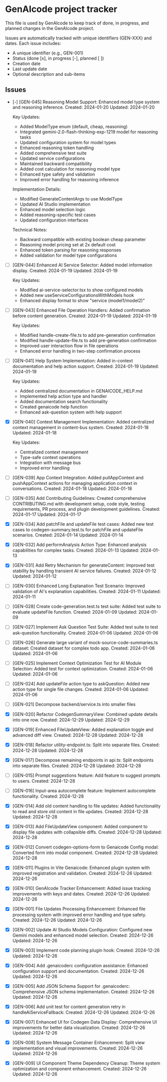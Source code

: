 # GenAIcode project tracker

This file is used by GenAIcode to keep track of done, in progress, and planned changes in the GenAIcode project.

Issues are automatically tracked with unique identifiers (GEN-XXX) and dates. Each issue includes:

- A unique identifier (e.g., GEN-001)
- Status (done [x], in progress [-], planned [ ])
- Creation date
- Last update date
- Optional description and sub-items

## Issues

- [-] [GEN-045] Reasoning Model Support: Enhanced model type system and reasoning inference. Created: 2024-01-20 Updated: 2024-01-20

  Key Updates:

  - Added ModelType enum (default, cheap, reasoning)
  - Integrated gemini-2.0-flash-thinking-exp-1219 model for reasoning tasks
  - Updated configuration system for model types
  - Enhanced reasoning token handling
  - Added comprehensive test suite
  - Updated service configurations
  - Maintained backward compatibility
  - Added cost calculation for reasoning model type
  - Enhanced type safety and validation
  - Improved error handling for reasoning inference

  Implementation Details:

  - Modified GenerateContentArgs to use ModelType
  - Updated AI Studio implementation
  - Enhanced model selection logic
  - Added reasoning-specific test cases
  - Updated configuration interfaces

  Technical Notes:

  - Backward compatible with existing boolean cheap parameter
  - Reasoning model pricing set at 2x default cost
  - Enhanced token parsing for reasoning responses
  - Added validation for model type configurations

- [ ] [GEN-044] Enhanced AI Service Selector: Added model information display. Created: 2024-01-19 Updated: 2024-01-19

  Key Updates:

  - Modified ai-service-selector.tsx to show configured models
  - Added new useServiceConfigurationsWithModels hook
  - Enhanced display format to show "service (model1/model2)"

- [ ] [GEN-043] Enhanced File Operation Handlers: Added confirmation before content generation. Created: 2024-01-19 Updated: 2024-01-19

  Key Updates:

  - Modified handle-create-file.ts to add pre-generation confirmation
  - Modified handle-update-file.ts to add pre-generation confirmation
  - Improved user interaction flow in file operations
  - Enhanced error handling in two-step confirmation process

- [ ] [GEN-041] Help System Implementation: Added in-context documentation and help action support. Created: 2024-01-19 Updated: 2024-01-19

  Key Updates:

  - Added centralized documentation in GENAICODE_HELP.md
  - Implemented help action type and handler
  - Added documentation search functionality
  - Created genaicode help function
  - Enhanced ask-question system with help support

- [x] [GEN-040] Context Management Implementation: Added centralized context management in content-bus system. Created: 2024-01-18 Updated: 2024-01-18

  Key Updates:

  - Centralized context management
  - Type-safe context operations
  - Integration with message bus
  - Improved error handling

- [ ] [GEN-039] App Context Integration: Added pullAppContext and pushAppContext actions for managing application context in conversations. Created: 2024-01-18 Updated: 2024-01-18

- [ ] [GEN-035] Add Contributing Guidelines: Created comprehensive CONTRIBUTING.md with development setup, code style, testing requirements, PR process, and plugin development guidelines. Created: 2024-01-17 Updated: 2024-01-17

- [x] [GEN-034] Add patchFile and updateFile test cases: Added new test cases to codegen-summary.test.ts for patchFile and updateFile scenarios. Created: 2024-01-14 Updated: 2024-01-14

- [x] [GEN-032] Add performAnalysis Action Type: Enhanced analysis capabilities for complex tasks. Created: 2024-01-13 Updated: 2024-01-13

- [x] [GEN-031] Add Retry Mechanism for generateContent: Improved test stability by handling transient AI service failures. Created: 2024-01-12 Updated: 2024-01-12

- [ ] [GEN-030] Enhanced Long Explanation Test Scenario: Improved validation of AI's explanation capabilities. Created: 2024-01-11 Updated: 2024-01-11

- [ ] [GEN-028] Create code-generation.test.ts test suite: Added test suite to evaluate updateFile function. Created: 2024-01-09 Updated: 2024-01-09

- [ ] [GEN-027] Implement Ask Question Test Suite: Added test suite to test ask-question functionality. Created: 2024-01-06 Updated: 2024-01-06

- [ ] [GEN-026] Generate large variant of mock-source-code-summaries.ts dataset: Created dataset for complex todo app. Created: 2024-01-06 Updated: 2024-01-06

- [ ] [GEN-025] Implement Context Optimization Test for AI Module Selection: Added test for context optimization. Created: 2024-01-06 Updated: 2024-01-06

- [ ] [GEN-024] Add updateFile action type to askQuestion: Added new action type for single file changes. Created: 2024-01-06 Updated: 2024-01-06

- [ ] [GEN-021] Decompose backend/service.ts into smaller files

- [x] [GEN-020] Refactor CodegenSummaryView: Combined update details into one row. Created: 2024-12-29 Updated: 2024-12-29

- [x] [GEN-019] Enhanced FileUpdateView: Added explanation toggle and advanced diff view. Created: 2024-12-28 Updated: 2024-12-28

- [x] [GEN-018] Refactor utility-endpoint.ts: Split into separate files. Created: 2024-12-28 Updated: 2024-12-28

- [x] [GEN-017] Decompose remaining endpoints in api.ts: Split endpoints into separate files. Created: 2024-12-28 Updated: 2024-12-28

- [ ] [GEN-015] Prompt suggestions feature: Add feature to suggest prompts to users. Created: 2024-12-28

- [ ] [GEN-016] Input-area autocomplete feature: Implement autocomplete functionality. Created: 2024-12-28

- [x] [GEN-014] Add old content handling to file updates: Added functionality to read and store old content in file updates. Created: 2024-12-28 Updated: 2024-12-28

- [x] [GEN-013] Add FileUpdateView component: Added component to display file updates with collapsible diffs. Created: 2024-12-28 Updated: 2024-12-28

- [x] [GEN-012] Convert codegen-options-form to Genaicode Config modal: Converted form into modal component. Created: 2024-12-28 Updated: 2024-12-28

- [x] [GEN-011] Plugins in Vite Genaicode: Enhanced plugin system with improved registration and validation. Created: 2024-12-26 Updated: 2024-12-26

- [x] [GEN-010] GenAIcode Tracker Enhancement: Added issue tracking improvements with keys and dates. Created: 2024-12-26 Updated: 2024-12-26

- [x] [GEN-001] File Updates Processing Enhancement: Enhanced file processing system with improved error handling and type safety. Created: 2024-12-26 Updated: 2024-12-26

- [x] [GEN-002] Update AI Studio Models Configuration: Configured new Gemini models and enhanced model selection. Created: 2024-12-26 Updated: 2024-12-26

- [x] [GEN-003] Implement code planning plugin hook: Created: 2024-12-26 Updated: 2024-12-26

- [x] [GEN-004] Add .genaicoderc configuration assistance: Enhanced configuration support and documentation. Created: 2024-12-26 Updated: 2024-12-26

- [x] [GEN-005] Add JSON Schema Support for .genaicoderc: Comprehensive JSON schema implementation. Created: 2024-12-26 Updated: 2024-12-26

- [x] [GEN-006] Add unit test for content generation retry in handleAiServiceFallback: Created: 2024-12-26 Updated: 2024-12-26

- [x] [GEN-007] Enhanced UI for Codegen Data Display: Comprehensive UI improvements for better data visualization. Created: 2024-12-26 Updated: 2024-12-26

- [x] [GEN-008] System Message Container Enhancement: Split view implementation and visual improvements. Created: 2024-12-26 Updated: 2024-12-26

- [x] [GEN-009] UI Component Theme Dependency Cleanup: Theme system optimization and component enhancement. Created: 2024-12-26 Updated: 2024-12-26
